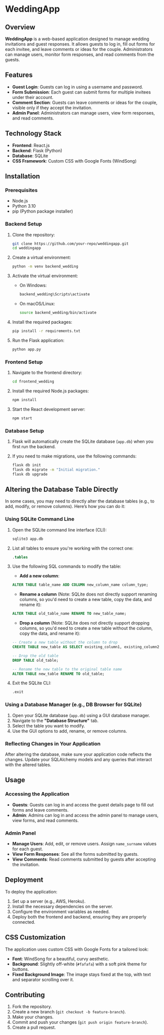 # WeddingApp

## Overview

**WeddingApp** is a web-based application designed to manage wedding invitations and guest responses. It allows guests to log in, fill out forms for each invitee, and leave comments or ideas for the couple. Administrators can manage users, monitor form responses, and read comments from the guests.

## Features

- **Guest Login**: Guests can log in using a username and password.
- **Form Submission**: Each guest can submit forms for multiple invitees under their account.
- **Comment Section**: Guests can leave comments or ideas for the couple, visible only if they accept the invitation.
- **Admin Panel**: Administrators can manage users, view form responses, and read comments.

## Technology Stack

- **Frontend**: React.js
- **Backend**: Flask (Python)
- **Database**: SQLite
- **CSS Framework**: Custom CSS with Google Fonts (WindSong)

## Installation

### Prerequisites

- Node.js
- Python 3.10
- pip (Python package installer)

### Backend Setup

1. Clone the repository:

    ```bash
    git clone https://github.com/your-repo/weddingapp.git
    cd weddingapp
    ```

2. Create a virtual environment:

    ```bash
    python -m venv backend_wedding
    ```

3. Activate the virtual environment:

    - On Windows:
    
        ```bash
        backend_wedding\Scripts\activate
        ```
    
    - On macOS/Linux:
    
        ```bash
        source backend_wedding/bin/activate
        ```

4. Install the required packages:

    ```bash
    pip install -r requirements.txt
    ```

5. Run the Flask application:

    ```bash
    python app.py
    ```

### Frontend Setup

1. Navigate to the frontend directory:

    ```bash
    cd frontend_wedding
    ```

2. Install the required Node.js packages:

    ```bash
    npm install
    ```

3. Start the React development server:

    ```bash
    npm start
    ```

### Database Setup

1. Flask will automatically create the SQLite database (`app.db`) when you first run the backend.

2. If you need to make migrations, use the following commands:

    ```bash
    flask db init
    flask db migrate -m "Initial migration."
    flask db upgrade
    ```

## Altering the Database Table Directly

In some cases, you may need to directly alter the database tables (e.g., to add, modify, or remove columns). Here’s how you can do it:

### Using SQLite Command Line

1. Open the SQLite command line interface (CLI):

    ```bash
    sqlite3 app.db
    ```

2. List all tables to ensure you're working with the correct one:

    ```sql
    .tables
    ```

3. Use the following SQL commands to modify the table:

   - **Add a new column**:

    ```sql
    ALTER TABLE table_name ADD COLUMN new_column_name column_type;
    ```

   - **Rename a column** (Note: SQLite does not directly support renaming columns, so you'd need to create a new table, copy the data, and rename it):

    ```sql
    ALTER TABLE old_table_name RENAME TO new_table_name;
    ```

   - **Drop a column** (Note: SQLite does not directly support dropping columns, so you'd need to create a new table without the column, copy the data, and rename it):

    ```sql
    -- Create a new table without the column to drop
    CREATE TABLE new_table AS SELECT existing_column1, existing_column2 FROM old_table;

    -- Drop the old table
    DROP TABLE old_table;

    -- Rename the new table to the original table name
    ALTER TABLE new_table RENAME TO old_table;
    ```

4. Exit the SQLite CLI:

    ```bash
    .exit
    ```

### Using a Database Manager (e.g., DB Browser for SQLite)

1. Open your SQLite database (`app.db`) using a GUI database manager.
2. Navigate to the **"Database Structure"** tab.
3. Select the table you want to modify.
4. Use the GUI options to add, rename, or remove columns.

### Reflecting Changes in Your Application

After altering the database, make sure your application code reflects the changes. Update your SQLAlchemy models and any queries that interact with the altered tables.

## Usage

### Accessing the Application

- **Guests**: Guests can log in and access the guest details page to fill out forms and leave comments.
- **Admin**: Admins can log in and access the admin panel to manage users, view forms, and read comments.

### Admin Panel

- **Manage Users**: Add, edit, or remove users. Assign `name_surname` values for each guest.
- **View Form Responses**: See all the forms submitted by guests.
- **View Comments**: Read comments submitted by guests after accepting the invitation.

## Deployment

To deploy the application:

1. Set up a server (e.g., AWS, Heroku).
2. Install the necessary dependencies on the server.
3. Configure the environment variables as needed.
4. Deploy both the frontend and backend, ensuring they are properly connected.

## CSS Customization

The application uses custom CSS with Google Fonts for a tailored look:

- **Font**: WindSong for a beautiful, curvy aesthetic.
- **Background**: Slightly off-white (`#fafafa`) with a soft pink theme for buttons.
- **Fixed Background Image**: The image stays fixed at the top, with text and separator scrolling over it.

## Contributing

1. Fork the repository.
2. Create a new branch (`git checkout -b feature-branch`).
3. Make your changes.
4. Commit and push your changes (`git push origin feature-branch`).
5. Create a pull request.
